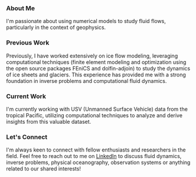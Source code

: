 
### About Me

I'm passionate about using numerical models to study fluid flows, particularly in the context of geophysics.

### Previous Work

Previously, I have worked extensively on ice flow modeling, leveraging computational techniques (finite element modeling and optimization using the open source packages FEniCS and dolfin-adjoin) to study the dynamics of ice sheets and glaciers. This experience has provided me with a strong foundation in inverse problems and computational fluid dynamics. 

### Current Work

I'm currently working with USV (Unmanned Surface Vehicle) data from the tropical Pacific, utilizing computational techniques to analyze and derive insights from this valuable dataset.

<!---
### Some Highlights

Here are a few projects I'm working on:

- [Project Name](Link): Brief description of the project and its relevance to inverse problems in fluid flows.
- [Project Name](Link): Brief description of the project and how it integrates finite element modeling and optimization techniques.
- [Project Name](Link): Brief description of the project's focus on ice flow modeling and its potential applications.

Feel free to explore these repositories and provide feedback or suggestions. Collaboration is key in advancing our understanding of fluid dynamics and optimizing computational techniques.
-->

### Let's Connect

I'm always keen to connect with fellow enthusiasts and researchers in the field. Feel free to reach out to me on [LinkedIn](https://www.linkedin.com/in/elizabeth-mcgeorge/) to discuss fluid dynamics, inverse problems, physical oceanography, observation systems or anything related to our shared interests!
